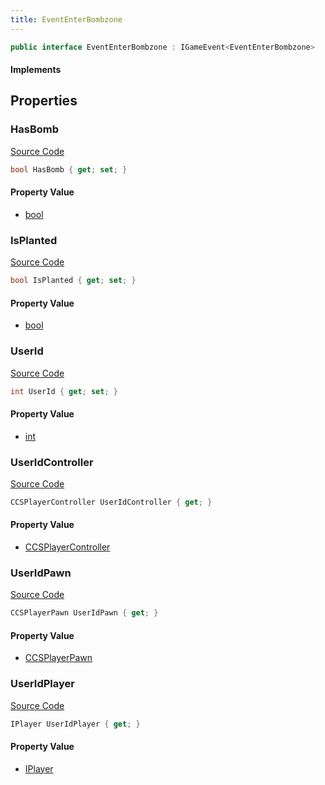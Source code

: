 ```yaml
---
title: EventEnterBombzone
---
```


```csharp
public interface EventEnterBombzone : IGameEvent<EventEnterBombzone>
```

#### Implements

## Properties

### HasBomb

[Source Code](https://github.com/swiftly-solution/swiftlys2/blob/beta/managed/src/SwiftlyS2.Generated/GameEvents/Interfaces/EventEnterBombzone.cs#L42)

```csharp
bool HasBomb { get; set; }
```

#### Property Value

- [bool](https://learn.microsoft.com/dotnet/api/system.boolean)

### IsPlanted

[Source Code](https://github.com/swiftly-solution/swiftlys2/blob/beta/managed/src/SwiftlyS2.Generated/GameEvents/Interfaces/EventEnterBombzone.cs#L47)

```csharp
bool IsPlanted { get; set; }
```

#### Property Value

- [bool](https://learn.microsoft.com/dotnet/api/system.boolean)

### UserId

[Source Code](https://github.com/swiftly-solution/swiftlys2/blob/beta/managed/src/SwiftlyS2.Generated/GameEvents/Interfaces/EventEnterBombzone.cs#L37)

```csharp
int UserId { get; set; }
```

#### Property Value

- [int](https://learn.microsoft.com/dotnet/api/system.int32)

### UserIdController

[Source Code](https://github.com/swiftly-solution/swiftlys2/blob/beta/managed/src/SwiftlyS2.Generated/GameEvents/Interfaces/EventEnterBombzone.cs#L22)

```csharp
CCSPlayerController UserIdController { get; }
```

#### Property Value

- [CCSPlayerController](/docs/api/shared/schemadefinitions/ccsplayercontroller)

### UserIdPawn

[Source Code](https://github.com/swiftly-solution/swiftlys2/blob/beta/managed/src/SwiftlyS2.Generated/GameEvents/Interfaces/EventEnterBombzone.cs#L28)

```csharp
CCSPlayerPawn UserIdPawn { get; }
```

#### Property Value

- [CCSPlayerPawn](/docs/api/shared/schemadefinitions/ccsplayerpawn)

### UserIdPlayer

[Source Code](https://github.com/swiftly-solution/swiftlys2/blob/beta/managed/src/SwiftlyS2.Generated/GameEvents/Interfaces/EventEnterBombzone.cs#L31)

```csharp
IPlayer UserIdPlayer { get; }
```

#### Property Value

- [IPlayer](/docs/api/shared/players/iplayer)


